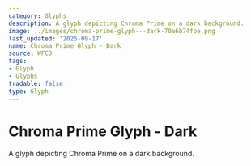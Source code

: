 ```yaml
---
category: Glyphs
description: A glyph depicting Chroma Prime on a dark background.
image: ../images/chroma-prime-glyph---dark-70a6b74fbe.png
last_updated: '2025-09-17'
name: Chroma Prime Glyph - Dark
source: WFCD
tags:
- Glyph
- Glyphs
tradable: false
type: Glyph
---
```


# Chroma Prime Glyph - Dark

A glyph depicting Chroma Prime on a dark background.

